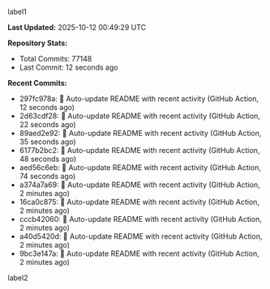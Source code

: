
label1 
<!-- ACTIVITY_START -->
**Last Updated:** 2025-10-12 00:49:29 UTC

**Repository Stats:**
- Total Commits: 77148
- Last Commit: 12 seconds ago

**Recent Commits:**
- 297fc978a: 🤖 Auto-update README with recent activity (GitHub Action, 12 seconds ago)
- 2d63cdf28: 🤖 Auto-update README with recent activity (GitHub Action, 22 seconds ago)
- 89aed2e92: 🤖 Auto-update README with recent activity (GitHub Action, 35 seconds ago)
- 6177b2bc2: 🤖 Auto-update README with recent activity (GitHub Action, 48 seconds ago)
- aed56c6eb: 🤖 Auto-update README with recent activity (GitHub Action, 74 seconds ago)
- a374a7a69: 🤖 Auto-update README with recent activity (GitHub Action, 2 minutes ago)
- 16ca0c875: 🤖 Auto-update README with recent activity (GitHub Action, 2 minutes ago)
- cccb42060: 🤖 Auto-update README with recent activity (GitHub Action, 2 minutes ago)
- a40d5420d: 🤖 Auto-update README with recent activity (GitHub Action, 2 minutes ago)
- 9bc3e147a: 🤖 Auto-update README with recent activity (GitHub Action, 2 minutes ago)
<!-- ACTIVITY_END -->

label2
